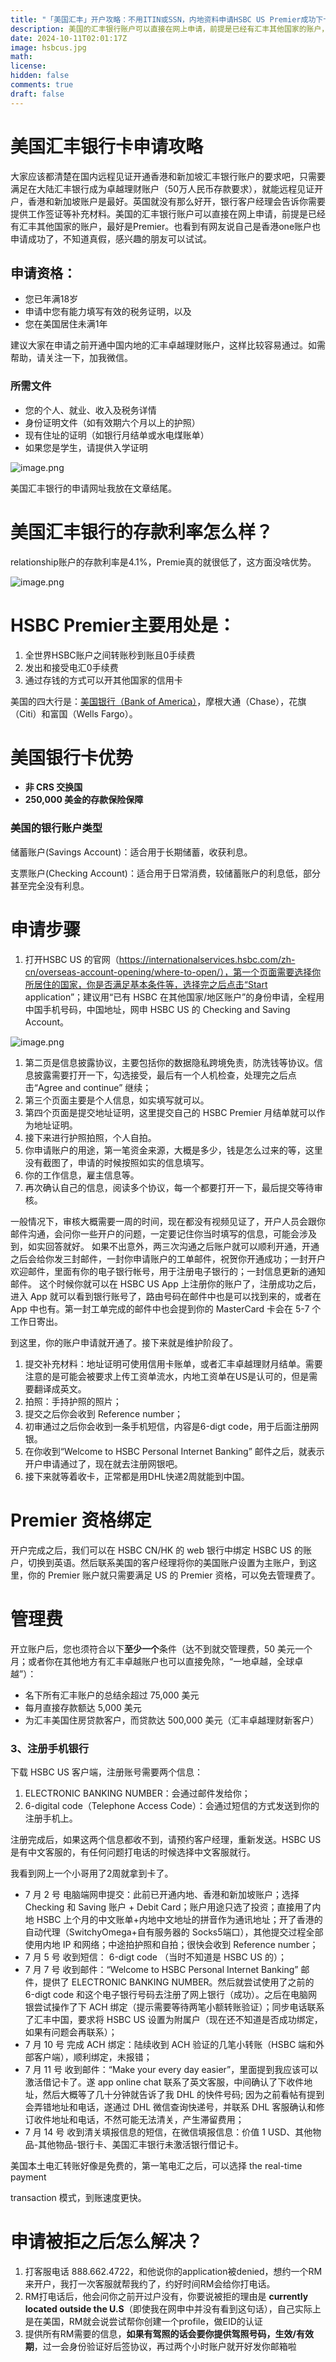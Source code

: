 ```yaml
---
title: "「美国汇丰」开户攻略：不用ITIN或SSN，内地资料申请HSBC US Premier成功下卡。"
description: 美国的汇丰银行账户可以直接在网上申请，前提是已经有汇丰其他国家的账户，最好是Premier。也看到有网友说自己是香港one账户也申请成功了，不知道真假，感兴趣的朋友可以试试。
date: 2024-10-11T02:01:17Z
image: hsbcus.jpg
math: 
license: 
hidden: false
comments: true
draft: false
---
```



# 美国汇丰银行卡申请攻略

大家应该都清楚在国内远程见证开通香港和新加坡汇丰银行账户的要求吧，只需要满足在大陆汇丰银行成为卓越理财账户（50万人民币存款要求），就能远程见证开户，香港和新加坡账户是最好。英国就没有那么好开，银行客户经理会告诉你需要提供工作签证等补充材料。美国的汇丰银行账户可以直接在网上申请，前提是已经有汇丰其他国家的账户，最好是Premier。也看到有网友说自己是香港one账户也申请成功了，不知道真假，感兴趣的朋友可以试试。


## 申请资格：

- 您已年满18岁
- 申请中您有能力填写有效的税务证明，以及
- 您在美国居住未满1年

建议大家在申请之前开通中国内地的汇丰卓越理财账户，这样比较容易通过。如需帮助，请关注一下，加我微信。

### 所需文件

- 您的个人、就业、收入及税务详情
- 身份证明文件（如有效期六个月以上的护照）
- 现有住址的证明（如银行月结单或水电煤账单）
- 如果您是学生，请提供入学证明

![image.png](https://prod-files-secure.s3.us-west-2.amazonaws.com/895044c1-354e-49fb-b52f-6b8c06c8981b/cd20d378-d4e0-4a6d-a4cf-c85ab32072e2/image.png)

美国汇丰银行的申请网址我放在文章结尾。


# 美国汇丰银行的存款利率怎么样？

relationship账户的存款利率是4.1%，Premie真的就很低了，这方面没啥优势。

![image.png](https://prod-files-secure.s3.us-west-2.amazonaws.com/895044c1-354e-49fb-b52f-6b8c06c8981b/f903a790-5d87-4769-8374-108609856f81/image.png)


# HSBC Premier主要用处是：

1. 全世界HSBC账户之间转账秒到账且0手续费
2. 发出和接受电汇0手续费
3. 通过存钱的方式可以开其他国家的信用卡

美国的四大行是：[美国银行（Bank of America）](https://www.bankofamerica.com/)，摩根大通（Chase），花旗（Citi）和富国（Wells Fargo）。

# 美国银行卡优势

- **非 CRS 交换国**
- **250,000 美金的存款保险保障**

### 美国的银行账户类型

储蓄账户(Savings Account)：适合用于长期储蓄，收获利息。

支票账户(Checking Account)：适合用于日常消费，较储蓄账户的利息低，部分甚至完全没有利息。

# 申请步骤

1. 打开HSBC US 的官网（https://internationalservices.hsbc.com/zh-cn/overseas-account-opening/where-to-open/），第一个页面需要选择你所居住的国家，你是否满足基本条件等，选择完之后点击“Start application”；建议用“已有 HSBC 在其他国家/地区账户”的身份申请，全程用中国手机号码，中国地址，网申 HSBC US 的 Checking and Saving Account。

![image.png](https://prod-files-secure.s3.us-west-2.amazonaws.com/895044c1-354e-49fb-b52f-6b8c06c8981b/fa939803-e3c3-48c9-bd25-5d0ba18cb290/image.png)

1. 第二页是信息披露协议，主要包括你的数据隐私跨境免责，防洗钱等协议。信息披露需要打开一下，勾选接受，最后有一个人机检查，处理完之后点击“Agree and continue” 继续；
2. 第三个页面主要是个人信息，如实填写就可以。
3. 第四个页面是提交地址证明，这里提交自己的 HSBC Premier 月结单就可以作为地址证明。
4. 接下来进行护照拍照，个人自拍。
5. 你申请账户的用途，第一笔资金来源，大概是多少，钱是怎么过来的等，这里没有截图了，申请的时候按照如实的信息填写。
6. 你的工作信息，雇主信息等。
7. 再次确认自己的信息，阅读多个协议，每一个都要打开一下，最后提交等待审核。

一般情况下，审核大概需要一周的时间，现在都没有视频见证了，开户人员会跟你邮件沟通，会问你一些开户的问题，一定要记住你当时填写的信息，可能会涉及到，如实回答就好。 如果不出意外，两三次沟通之后账户就可以顺利开通，开通之后会给你发三封邮件，一封你申请账户的工单邮件，祝贺你开通成功；一封开户欢迎邮件，里面有你的电子银行帐号，用于注册电子银行的；一封信息更新的通知邮件。 这个时候你就可以在 HSBC US App 上注册你的账户了，注册成功之后，进入 App 就可以看到银行账号了，路由号码在邮件中也是可以找到来的，或者在 App 中也有。第一封工单完成的邮件中也会提到你的 MasterCard 卡会在 5-7 个工作日寄出。

到这里，你的账户申请就开通了。接下来就是维护阶段了。

1. 提交补充材料：地址证明可使用信用卡账单，或者汇丰卓越理财月结单。需要注意的是可能会被要求上传工资单流水，内地工资单在US是认可的，但是需要翻译成英文。
2. 拍照：手持护照的照片；
3. 提交之后你会收到 Reference number；
4. 初审通过之后你会收到一条手机短信，内容是6-digt code，用于后面注册网银。
5. 在你收到“Welcome to HSBC Personal Internet Banking” 邮件之后，就表示开户申请通过了，现在就去注册网银吧。
6. 接下来就等着收卡，正常都是用DHL快递2周就能到中国。


# **Premier 资格绑定**

开户完成之后，我们可以在 HSBC CN/HK 的 web 银行中绑定 HSBC US 的账户，切换到英语。然后联系美国的客户经理将你的美国账户设置为主账户，到这里，你的 Premier 账户就只需要满足 US 的 Premier 资格，可以免去管理费了。


# 管理费

开立账户后，您也须符合以下**至少一个**条件（达不到就交管理费，50 美元一个月；或者你在其他地方有汇丰卓越账户也可以直接免除，“一地卓越，全球卓越”）：

- 名下所有汇丰账户的总结余超过 75,000 美元
- 每月直接存款额达 5,000 美元
- 为汇丰美国住房贷款客户，而贷款达 500,000 美元（汇丰卓越理财新客户）

### **3、注册手机银行**

下载 HSBC US 客户端，注册账号需要两个信息：

1. ELECTRONIC BANKING NUMBER：会通过邮件发给你；
2. 6-digital code（Telephone Access Code）：会通过短信的方式发送到你的注册手机上。

注册完成后，如果这两个信息都收不到，请预约客户经理，重新发送。HSBC US 是有中文客服的，有任何问题打电话的时候选择中文客服就行。

我看到网上一个小哥用了2周就拿到卡了。

- 7 月 2 号 电脑端网申提交：此前已开通内地、香港和新加坡账户；选择 Checking 和 Saving 账户 + Debit Card；账户用途只选了投资；直接用了内地 HSBC 上个月的中文账单+内地中文地址的拼音作为通讯地址；开了香港的自动代理（SwitchyOmega+自有服务器的 Socks5端口），其他提交过程全部使用内地 IP 和网络；中途拍护照和自拍；很快会收到 Reference number；
- 7 月 5 号 收到短信： 6-digt code （当时不知道是 HSBC US 的）；
- 7 月 7 号 收到邮件：“Welcome to HSBC Personal Internet Banking” 邮件，提供了 ELECTRONIC BANKING NUMBER。然后就尝试使用了之前的 6-digt code 和这个电子银行号码去注册了网上银行（成功）。之后在电脑网银尝试操作了下 ACH 绑定（提示需要等待两笔小额转账验证）；同步电话联系了汇丰中国，要求将 HSBC US 设置为附属户（现在还不知道是否成功绑定，如果有问题会再联系）；
- 7 月 10 号 完成 ACH 绑定：陆续收到 ACH 验证的几笔小转账（HSBC 端和外部客户端），顺利绑定，未报错；
- 7 月 11 号 收到邮件：“Make your every day easier”，里面提到我应该可以激活借记卡了。遂 app online chat 联系了英文客服，中间确认了下收件地址，然后大概等了几十分钟就告诉了我 DHL 的快件号码; 因为之前看帖有提到会弄错地址和电话，遂通过 DHL 微信查询快递号，并联系 DHL 客服确认和修订收件地址和电话，不然可能无法清关，产生滞留费用；
- 7 月 14 号 收到清关填报信息的短信，在微信填报信息：价值 1 USD、其他物品-其他物品-银行卡、美国汇丰银行未激活银行借记卡。

美国本土电汇转账好像是免费的，第一笔电汇之后，可以选择 the real-time payment

transaction 模式，到账速度更快。


# 申请被拒之后怎么解决？

1. 打客服电话 888.662.4722，和他说你的application被denied，想约一个RM来开户，我打一次客服就帮我约了，约好时间RM会给你打电话。
2. RM打电话后，他会问你之前开过户没有，你要说被拒的理由是 **currently located outside the U.S**（即使我在网申中并没有看到这句话），自己实际上是在美国，RM就会说尝试帮你创建一个profile，做EID的认证
3. 提供所有RM需要的信息，**如果有驾照的话会要你提供驾照号码，生效/有效期**，过一会身份验证好后签协议，再过两个小时账户就开好发你邮箱啦